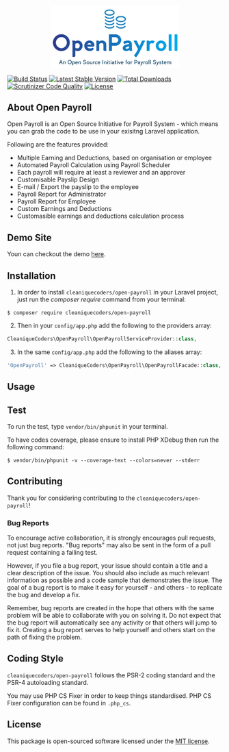 
<p align="center">
    <img width="300px" src="resources/img/OpenPayroll.png" alt="OpenPayroll"/>
</p>

[![Build Status](https://travis-ci.org/cleaniquecoders/open-payroll.svg?branch=master)](https://travis-ci.org/cleaniquecoders/open-payroll) [![Latest Stable Version](https://poser.pugx.org/cleaniquecoders/open-payroll/v/stable)](https://packagist.org/packages/cleaniquecoders/open-payroll) [![Total Downloads](https://poser.pugx.org/cleaniquecoders/open-payroll/downloads)](https://packagist.org/packages/cleaniquecoders/open-payroll) [![Scrutinizer Code Quality](https://scrutinizer-ci.com/g/cleaniquecoders/open-payroll/badges/quality-score.png?b=master)](https://scrutinizer-ci.com/g/cleaniquecoders/open-payroll/?branch=master) [![License](https://poser.pugx.org/cleaniquecoders/open-payroll/license)](https://packagist.org/packages/cleaniquecoders/open-payroll)

## About Open Payroll

Open Payroll is an Open Source Initiative for Payroll System - which means you can grab the code to be use in your exisitng Laravel application.

Following are the features provided:

- Multiple Earning and Deductions, based on organisation or employee
- Automated Payroll Calculation using Payroll Scheduler
- Each payroll will require at least a reviewer and an approver 
- Customisable Payslip Design
- E-mail / Export the payslip to the employee
- Payroll Report for Administrator
- Payroll Report for Employee
- Custom Earnings and Deductions 
- Customasible earnings and deductions calculation process

## Demo Site

Youn can checkout the demo [here](https://open-payroll.cleaniquecoders.com/).

## Installation

1. In order to install `cleaniquecoders/open-payroll` in your Laravel project, just run the *composer require* command from your terminal:

```
$ composer require cleaniquecoders/open-payroll
```

2. Then in your `config/app.php` add the following to the providers array:

```php
CleaniqueCoders\OpenPayroll\OpenPayrollServiceProvider::class,
```

3. In the same `config/app.php` add the following to the aliases array:

```php
'OpenPayroll' => CleaniqueCoders\OpenPayroll\OpenPayrollFacade::class,
```

## Usage

## Test

To run the test, type `vendor/bin/phpunit` in your terminal.

To have codes coverage, please ensure to install PHP XDebug then run the following command:

```
$ vendor/bin/phpunit -v --coverage-text --colors=never --stderr
```

## Contributing

Thank you for considering contributing to the `cleaniquecoders/open-payroll`!

### Bug Reports

To encourage active collaboration, it is strongly encourages pull requests, not just bug reports. "Bug reports" may also be sent in the form of a pull request containing a failing test.

However, if you file a bug report, your issue should contain a title and a clear description of the issue. You should also include as much relevant information as possible and a code sample that demonstrates the issue. The goal of a bug report is to make it easy for yourself - and others - to replicate the bug and develop a fix.

Remember, bug reports are created in the hope that others with the same problem will be able to collaborate with you on solving it. Do not expect that the bug report will automatically see any activity or that others will jump to fix it. Creating a bug report serves to help yourself and others start on the path of fixing the problem.

## Coding Style

`cleaniquecoders/open-payroll` follows the PSR-2 coding standard and the PSR-4 autoloading standard. 

You may use PHP CS Fixer in order to keep things standardised. PHP CS Fixer configuration can be found in `.php_cs`.

## License

This package is open-sourced software licensed under the [MIT license](http://opensource.org/licenses/MIT).